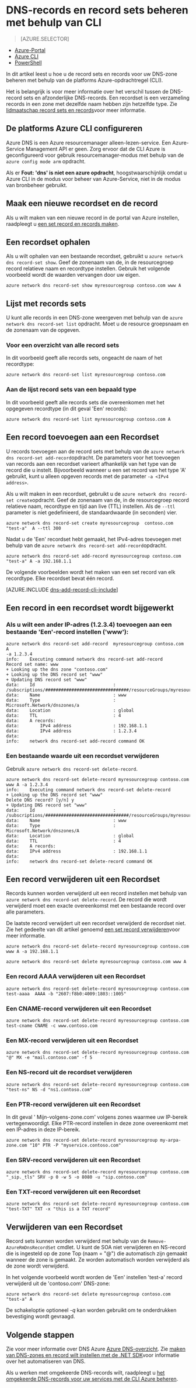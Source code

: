 <properties
   pageTitle="DNS-record sets en records op Azure DNS-met Azure CLI beheren | Microsoft Azure"
   description="Het beheren van DNS-record sets en records op DNS-Azure wanneer uw domein op Azure DNS-hostingprovider. Alle CLI-opdrachten voor bewerkingen op record sets en records."
   services="dns"
   documentationCenter="na"
   authors="jtuliani"
   manager="carmonm"
   editor=""/>

<tags
   ms.service="dns"
   ms.devlang="na"
   ms.topic="article"
   ms.tgt_pltfrm="na"
   ms.workload="infrastructure-services"
   ms.date="09/22/2016"
   ms.author="jtuliani"/>

# <a name="manage-dns-records-and-record-sets-by-using-cli"></a>DNS-records en record sets beheren met behulp van CLI


> [AZURE.SELECTOR]
- [Azure-Portal](dns-operations-recordsets-portal.md)
- [Azure CLI](dns-operations-recordsets-cli.md)
- [PowerShell](dns-operations-recordsets.md)


In dit artikel leest u hoe u de record sets en records voor uw DNS-zone beheren met behulp van de platforms Azure-opdrachtregel (CLI).

Het is belangrijk is voor meer informatie over het verschil tussen de DNS-record sets en afzonderlijke DNS-records. Een recordset is een verzameling records in een zone met dezelfde naam hebben zijn hetzelfde type. Zie [lidmaatschap record sets en records](dns-getstarted-create-recordset-cli.md)voor meer informatie.


## <a name="configure-the-cross-platform-azure-cli"></a>De platforms Azure CLI configureren

Azure DNS is een Azure resourcemanager alleen-lezen-service. Een Azure-Service Management API er geen. Zorg ervoor dat de CLI Azure is geconfigureerd voor gebruik resourcemanager-modus met behulp van de `azure config mode arm` opdracht.

Als er **Fout: 'dns' is niet een azure opdracht**, hoogstwaarschijnlijk omdat u Azure CLI in de modus voor beheer van Azure-Service, niet in de modus van bronbeheer gebruikt.

## <a name="create-a-new-record-set-and-record"></a>Maak een nieuwe recordset en de record

Als u wilt maken van een nieuwe record in de portal van Azure instellen, raadpleegt u [een set record en records maken](dns-getstarted-create-recordset-cli.md).


## <a name="retrieve-a-record-set"></a>Een recordset ophalen

Als u wilt ophalen van een bestaande recordset, gebruikt u `azure network dns record-set show`. Geef de zonenaam van de, in de resourcegroep record relatieve naam en recordtype instellen. Gebruik het volgende voorbeeld wordt de waarden vervangen door uw eigen.

    azure network dns record-set show myresourcegroup contoso.com www A


## <a name="list-record-sets"></a>Lijst met records sets

U kunt alle records in een DNS-zone weergeven met behulp van de `azure network dns record-set list` opdracht. Moet u de resource groepsnaam en de zonenaam van de opgeven.

### <a name="to-list-all-record-sets"></a>Voor een overzicht van alle record sets

In dit voorbeeld geeft alle records sets, ongeacht de naam of het recordtype:

    azure network dns record-set list myresourcegroup contoso.com

### <a name="to-list-record-sets-of-a-given-type"></a>Aan de lijst record sets van een bepaald type

In dit voorbeeld geeft alle records sets die overeenkomen met het opgegeven recordtype (in dit geval 'Een' records):

    azure network dns record-set list myresourcegroup contoso.com A


## <a name="add-a-record-to-a-record-set"></a>Een record toevoegen aan een Recordset

U records toevoegen aan de record sets met behulp van de `azure network dns record-set add-record`opdracht. De parameters voor het toevoegen van records aan een recordset varieert afhankelijk van het type van de record die u instelt. Bijvoorbeeld wanneer u een set record van het type 'A' gebruikt, kunt u alleen opgeven records met de parameter `-a <IPv4 address>`.

Als u wilt maken in een recordset, gebruikt u de `azure network dns record-set create`opdracht. Geef de zonenaam van de, in de resourcegroep record relatieve naam, recordtype en tijd aan live (TTL) instellen. Als de `--ttl` parameter is niet gedefinieerd, de standaardwaarde (in seconden) vier.

    azure network dns record-set create myresourcegroup  contoso.com "test-a"  A --ttl 300


Nadat u de 'Een' recordset hebt gemaakt, het IPv4-adres toevoegen met behulp van de `azure network dns record-set add-record`opdracht.

    azure network dns record-set add-record myresourcegroup contoso.com "test-a" A -a 192.168.1.1


De volgende voorbeelden wordt het maken van een set record van elk recordtype. Elke recordset bevat één record.

[AZURE.INCLUDE [dns-add-record-cli-include](../../includes/dns-add-record-cli-include.md)]


## <a name="update-a-record-in-a-record-set"></a>Een record in een recordset wordt bijgewerkt

### <a name="to-add-another-ip-address-1234-to-an-existing-a-record-set-www"></a>Als u wilt een ander IP-adres (1.2.3.4) toevoegen aan een bestaande 'Een'-record instellen ('www'):

    azure network dns record-set add-record  myresourcegroup contoso.com  A
    -a 1.2.3.4
    info:    Executing command network dns record-set add-record
    Record set name: www
    + Looking up the dns zone "contoso.com"
    + Looking up the DNS record set "www"
    + Updating DNS record set "www"
    data:    Id                              : /subscriptions/################################/resourceGroups/myresourcegroup/providers/Microsoft.Network/dnszones/contoso.com/a/www
    data:    Name                            : www
    data:    Type                            : Microsoft.Network/dnszones/a
    data:    Location                        : global
    data:    TTL                             : 4
    data:    A records:
    data:        IPv4 address                : 192.168.1.1
    data:        IPv4 address                : 1.2.3.4
    data:
    info:    network dns record-set add-record command OK

### <a name="to-remove-an-existing-value-from-a-record-set"></a>Een bestaande waarde uit een recordset verwijderen
Gebruik `azure network dns record-set delete-record`.

    azure network dns record-set delete-record myresourcegroup contoso.com www A -a 1.2.3.4
    info:    Executing command network dns record-set delete-record
    + Looking up the DNS record set "www"
    Delete DNS record? [y/n] y
    + Updating DNS record set "www"
    data:    Id                              : /subscriptions/################################/resourceGroups/myresourcegroup/providers/Microsoft.Network/dnszones/contoso.com/A/www
    data:    Name                            : www
    data:    Type                            : Microsoft.Network/dnszones/A
    data:    Location                        : global
    data:    TTL                             : 4
    data:    A records:
    data:    IPv4 address                    : 192.168.1.1
    data:
    info:    network dns record-set delete-record command OK



## <a name="remove-a-record-from-a-record-set"></a>Een record verwijderen uit een Recordset

Records kunnen worden verwijderd uit een record instellen met behulp van `azure network dns record-set delete-record`. De record die wordt verwijderd moet een exacte overeenkomst met een bestaande record over alle parameters.

De laatste record verwijdert uit een recordset verwijderd de recordset niet. Zie het gedeelte van dit artikel genoemd [een set record verwijderen](#delete)voor meer informatie.

    azure network dns record-set delete-record myresourcegroup contoso.com www A -a 192.168.1.1

    azure network dns record-set delete myresourcegroup contoso.com www A

### <a name="remove-an-aaaa-record-from-a-record-set"></a>Een record AAAA verwijderen uit een Recordset

    azure network dns record-set delete-record myresourcegroup contoso.com test-aaaa  AAAA -b "2607:f8b0:4009:1803::1005"

### <a name="remove-a-cname-record-from-a-record-set"></a>Een CNAME-record verwijderen uit een Recordset

    azure network dns record-set delete-record myresourcegroup contoso.com test-cname CNAME -c www.contoso.com


### <a name="remove-an-mx-record-from-a-record-set"></a>Een MX-record verwijderen uit een Recordset

    azure network dns record-set delete-record myresourcegroup contoso.com "@" MX -e "mail.contoso.com" -f 5

### <a name="remove-an-ns-record-from-record-set"></a>Een NS-record uit de recordset verwijderen

    azure network dns record-set delete-record myresourcegroup contoso.com  "test-ns" NS -d "ns1.contoso.com"

### <a name="remove-a-ptr-record-from-a-record-set"></a>Een PTR-record verwijderen uit een Recordset
In dit geval ' Mijn-volgens-zone.com' volgens zones waarmee uw IP-bereik vertegenwoordigt.  Elke PTR-record instellen in deze zone overeenkomt met een IP-adres in deze IP-bereik.

    azure network dns record-set delete-record myresourcegroup my-arpa-zone.com "10" PTR -P "myservice.contoso.com"

### <a name="remove-an-srv-record-from-a-record-set"></a>Een SRV-record verwijderen uit een Recordset

    azure network dns record-set delete-record myresourcegroup contoso.com  "_sip._tls" SRV -p 0 -w 5 -o 8080 -u "sip.contoso.com"

### <a name="remove-a-txt-record-from-a-record-set"></a>Een TXT-record verwijderen uit een Recordset

    azure network dns record-set delete-record myresourcegroup contoso.com  "test-TXT" TXT -x "this is a TXT record"

## <a name="delete"></a>Verwijderen van een Recordset

Record sets kunnen worden verwijderd met behulp van de `Remove-AzureRmDnsRecordSet` cmdlet. U kunt de SOA niet verwijderen en NS-record die is ingesteld op de zone Top (naam = "@") die automatisch zijn gemaakt wanneer de zone is gemaakt. Ze worden automatisch worden verwijderd als de zone wordt verwijderd.

In het volgende voorbeeld wordt worden de 'Een' instellen 'test-a' record verwijderd uit de 'contoso.com' DNS-zone:

    azure network dns record-set delete myresourcegroup contoso.com  "test-a" A

De schakeloptie optioneel *-q* kan worden gebruikt om te onderdrukken bevestiging wordt gevraagd.


## <a name="next-steps"></a>Volgende stappen

Zie voor meer informatie over DNS Azure [Azure DNS-overzicht](dns-overview.md). Zie [maken van DNS-zones en record wilt instellen met de .NET SDK](dns-sdk.md)voor informatie over het automatiseren van DNS.

Als u werken met omgekeerde DNS-records wilt, raadpleegt u [het omgekeerde DNS-records voor uw services met de CLI Azure beheren](dns-reverse-dns-record-operations-cli.md).
